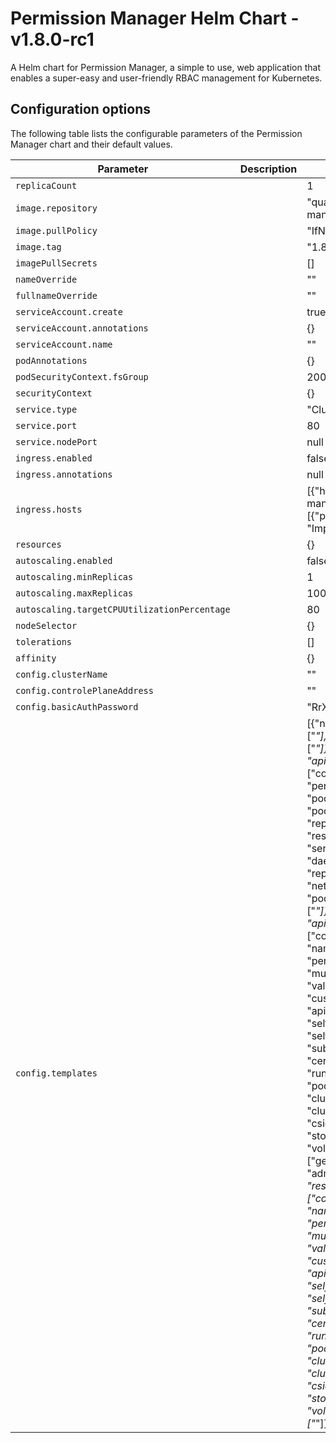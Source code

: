 # Permission Manager Helm Chart - v1.8.0-rc1

A Helm chart for Permission Manager, a simple to use, web application that enables a super-easy and user-friendly RBAC management for Kubernetes.

## Configuration options

The following table lists the configurable parameters of the Permission Manager chart and their default values.

| Parameter | Description | Default |
| --------- | ----------- | ------- |
| `replicaCount` |  | 1 |
| `image.repository` |  | "quay.io/sighup/permission-manager" |
| `image.pullPolicy` |  | "IfNotPresent" |
| `image.tag` |  | "1.8.0-rc1" |
| `imagePullSecrets` |  | [] |
| `nameOverride` |  | "" |
| `fullnameOverride` |  | "" |
| `serviceAccount.create` |  | true |
| `serviceAccount.annotations` |  | {} |
| `serviceAccount.name` |  | "" |
| `podAnnotations` |  | {} |
| `podSecurityContext.fsGroup` |  | 2000 |
| `securityContext` |  | {} |
| `service.type` |  | "ClusterIP" |
| `service.port` |  | 80 |
| `service.nodePort` |  | null |
| `ingress.enabled` |  | false |
| `ingress.annotations` |  | null |
| `ingress.hosts` |  | [{"host": "permission-manager.domain.com", "paths": [{"path": "/", "pathType": "ImplementationSpecific"}]}] |
| `resources` |  | {} |
| `autoscaling.enabled` |  | false |
| `autoscaling.minReplicas` |  | 1 |
| `autoscaling.maxReplicas` |  | 100 |
| `autoscaling.targetCPUUtilizationPercentage` |  | 80 |
| `nodeSelector` |  | {} |
| `tolerations` |  | [] |
| `affinity` |  | {} |
| `config.clusterName` |  | "" |
| `config.controlePlaneAddress` |  | "" |
| `config.basicAuthPassword` |  | "RrXwZSBdTXhQL6" |
| `config.templates` |  | [{"name": "operation", "apiGroups": ["*"], "resources": ["*"], "verbs": ["*"]}, {"name": "developer", "apiGroups": ["*"], "resources": ["configmaps", "endpoints", "persistentvolumeclaims", "pods", "pods/log", "pods/portforward", "podtemplates", "replicationcontrollers", "resourcequotas", "secrets", "services", "events", "daemonsets", "deployments", "replicasets", "ingresses", "networkpolicies", "poddisruptionbudgets"], "verbs": ["*"]}, {"name": "read-only", "apiGroups": ["*"], "resources": ["componentstatuses", "namespaces", "nodes", "persistentvolumes", "mutatingwebhookconfigurations", "validatingwebhookconfigurations", "customresourcedefinitions", "apiservices", "tokenreviews", "selfsubjectaccessreviews", "selfsubjectrulesreviews", "subjectaccessreviews", "certificatesigningrequests", "runtimeclasses", "podsecuritypolicies", "clusterrolebindings", "clusterroles", "priorityclasses", "csidrivers", "csinodes", "storageclasses", "volumeattachment"], "verbs": ["get", "list", "watch"]}, {"name": "admin", "apiGroups": ["*"], "resources": ["componentstatuses", "namespaces", "nodes", "persistentvolumes", "mutatingwebhookconfigurations", "validatingwebhookconfigurations", "customresourcedefinitions", "apiservices", "tokenreviews", "selfsubjectaccessreviews", "selfsubjectrulesreviews", "subjectaccessreviews", "certificatesigningrequests", "runtimeclasses", "podsecuritypolicies", "clusterrolebindings", "clusterroles", "priorityclasses", "csidrivers", "csinodes", "storageclasses", "volumeattachment"], "verbs": ["*"]}] |


